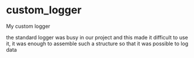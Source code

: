 # custom_logger
My custom logger

the standard logger was busy in our project and this made it difficult to use it, it was enough to assemble such a structure so that it was possible to log data



